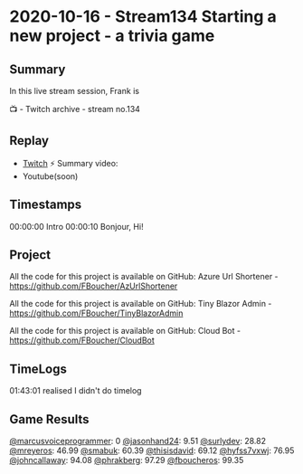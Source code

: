 
# 2020-10-16 - Stream134 Starting a new project - a trivia game

Summary
-------

In this live stream session, Frank is 

📺 - Twitch archive - stream no.134

Replay
------

- [Twitch](https://www.twitch.tv/fboucheros)
⚡ Summary video:
- Youtube(soon)


Timestamps
--------

00:00:00 Intro
00:00:10 Bonjour, Hi!


Project
-------

All the code for this project is available on GitHub: Azure Url Shortener - https://github.com/FBoucher/AzUrlShortener

All the code for this project is available on GitHub: Tiny Blazor Admin - https://github.com/FBoucher/TinyBlazorAdmin

All the code for this project is available on GitHub: Cloud Bot - https://github.com/FBoucher/CloudBot


## TimeLogs

01:43:01 realised I didn't do timelog

## Game Results

[@marcusvoiceprogrammer](https://www.twitch.tv/marcusvoiceprogrammer): 0
[@jasonhand24](https://www.twitch.tv/jasonhand24): 9.51
[@surlydev](https://www.twitch.tv/surlydev): 28.82
[@mreyeros](https://www.twitch.tv/mreyeros): 46.99
[@smabuk](https://www.twitch.tv/smabuk): 60.39
[@thisisdavid](https://www.twitch.tv/thisisdavid): 69.12
[@hyfss7vxwj](https://www.twitch.tv/hyfss7vxwj): 76.95
[@johncallaway](https://www.twitch.tv/johncallaway): 94.08
[@phrakberg](https://www.twitch.tv/phrakberg): 97.29
[@fboucheros](https://www.twitch.tv/fboucheros): 99.35
